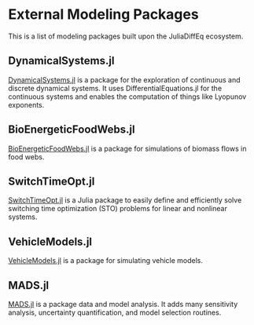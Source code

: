 # External Modeling Packages

This is a list of modeling packages built upon the JuliaDiffEq ecosystem.

## DynamicalSystems.jl

[DynamicalSystems.jl](https://github.com/JuliaDynamics/DynamicalSystems.jl)
is a package for the exploration of continuous and discrete dynamical systems.
It uses DifferentialEquations.jl for the continuous systems and enables the
computation of things like Lyopunov exponents.

## BioEnergeticFoodWebs.jl

[BioEnergeticFoodWebs.jl](https://github.com/PoisotLab/BioEnergeticFoodWebs.jl)
is a package for simulations of biomass flows in food webs.

## SwitchTimeOpt.jl

[SwitchTimeOpt.jl](https://github.com/oxfordcontrol/SwitchTimeOpt.jl) is a Julia
package to easily define and efficiently solve switching time optimization (STO)
problems for linear and nonlinear systems.

## VehicleModels.jl

[VehicleModels.jl](https://github.com/JuliaMPC/VehicleModels.jl) is a package for
simulating vehicle models.

## MADS.jl

[MADS.jl](https://github.com/madsjulia/Mads.jl) is a package data and model
analysis. It adds many sensitivity analysis, uncertainty quantification,
and model selection routines.
